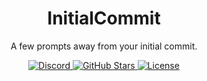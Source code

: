 <div align="center">
  <h1>InitialCommit</h1>
  <p>A few prompts away from your initial commit.</p>
  <div>
    <a href="https://discord.gg/eMUC7ejHja">
      <img src="https://img.shields.io/discord/1368204603753234432?color=5865F2&label=Discord&logo=discord&logoColor=white" alt="Discord">
    </a>
    <a href="https://github.com/alexisbcz/initialcommit/stargazers">
      <img src="https://img.shields.io/github/stars/alexisbcz/initialcommit?style=social" alt="GitHub Stars">
    </a>
    <a href="https://github.com/alexisbcz/initialcommit/blob/main/LICENSE">
      <img src="https://img.shields.io/github/license/alexisbcz/initialcommit" alt="License">
    </a>
  </div>
</div>
